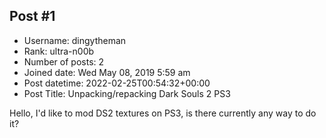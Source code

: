 ## Post #1
- Username: dingytheman
- Rank: ultra-n00b
- Number of posts: 2
- Joined date: Wed May 08, 2019 5:59 am
- Post datetime: 2022-02-25T00:54:32+00:00
- Post Title: Unpacking/repacking Dark Souls 2 PS3

Hello, I'd like to mod DS2 textures on PS3, is there currently any way to do it?
